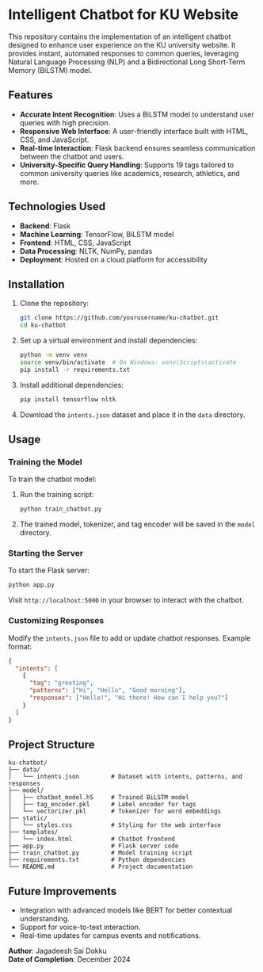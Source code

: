 # Intelligent Chatbot for KU Website

This repository contains the implementation of an intelligent chatbot designed to enhance user experience on the KU university website. It provides instant, automated responses to common queries, leveraging Natural Language Processing (NLP) and a Bidirectional Long Short-Term Memory (BiLSTM) model.

## Features

- **Accurate Intent Recognition**: Uses a BiLSTM model to understand user queries with high precision.
- **Responsive Web Interface**: A user-friendly interface built with HTML, CSS, and JavaScript.
- **Real-time Interaction**: Flask backend ensures seamless communication between the chatbot and users.
- **University-Specific Query Handling**: Supports 19 tags tailored to common university queries like academics, research, athletics, and more.

## Technologies Used

- **Backend**: Flask
- **Machine Learning**: TensorFlow, BiLSTM model
- **Frontend**: HTML, CSS, JavaScript
- **Data Processing**: NLTK, NumPy, pandas
- **Deployment**: Hosted on a cloud platform for accessibility

## Installation

1. Clone the repository:
   ```bash
   git clone https://github.com/yourusername/ku-chatbot.git
   cd ku-chatbot
   ```

2. Set up a virtual environment and install dependencies:
   ```bash
   python -m venv venv
   source venv/bin/activate  # On Windows: venv\Scripts\activate
   pip install -r requirements.txt
   ```

3. Install additional dependencies:
   ```bash
   pip install tensorflow nltk
   ```

4. Download the `intents.json` dataset and place it in the `data` directory.

## Usage

### Training the Model

To train the chatbot model:
1. Run the training script:
   ```bash
   python train_chatbot.py
   ```
2. The trained model, tokenizer, and tag encoder will be saved in the `model` directory.

### Starting the Server

To start the Flask server:
```bash
python app.py
```
Visit `http://localhost:5000` in your browser to interact with the chatbot.

### Customizing Responses

Modify the `intents.json` file to add or update chatbot responses. Example format:
```json
{
  "intents": [
    {
      "tag": "greeting",
      "patterns": ["Hi", "Hello", "Good morning"],
      "responses": ["Hello!", "Hi there! How can I help you?"]
    }
  ]
}
```

## Project Structure

```
ku-chatbot/
├── data/
│   └── intents.json         # Dataset with intents, patterns, and responses
├── model/
│   ├── chatbot_model.h5     # Trained BiLSTM model
│   ├── tag_encoder.pkl      # Label encoder for tags
│   └── vectorizer.pkl       # Tokenizer for word embeddings
├── static/
│   └── styles.css           # Styling for the web interface
├── templates/
│   └── index.html           # Chatbot frontend
├── app.py                   # Flask server code
├── train_chatbot.py         # Model training script
├── requirements.txt         # Python dependencies
└── README.md                # Project documentation
```

## Future Improvements

- Integration with advanced models like BERT for better contextual understanding.
- Support for voice-to-text interaction.
- Real-time updates for campus events and notifications.

**Author**: Jagadeesh Sai Dokku  
**Date of Completion**: December 2024
```
